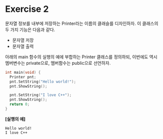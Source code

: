 # Exercise 2

문자열 정보를 내부에 저장하는 Printer라는 이름의 클래슬를 디자인하자. 이 클래스의 두 가지 기능은 다음과 같다.
* 문자열 저장
* 문자열 출력

아래의 main 함수의 실행의 예에 부합하는 Printer 클래스를 정의하되, 이번에도 역시 멤버변수는 private으로, 멤버함수는 public으로 선언하자.

```cpp
int main(void) {
  Printer pnt;
  pnt.SetString("Hello world!");
  pnt.ShowString();

  pnt.SetString("I love C++");
  pnt.ShowString();
  return 0;
}
```

**[실행의 예]**
```
Hello world!
I love C++
```
